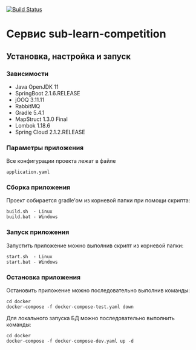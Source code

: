 [![Build Status](https://travis-ci.org/zagamaza/sub-learn-competition.svg?branch=develop)](https://travis-ci.org/zagamaza/sub-learn-competition)
# Сервис sub-learn-competition

## Установка, настройка и запуск

### Зависимости

* Java OpenJDK 11
* SpringBoot 2.1.6.RELEASE
* jOOQ 3.11.11
* RabbitMQ
* Gradle 5.4.1
* MapStruct 1.3.0 Final
* Lombok 1.18.6
* Spring Cloud 2.1.2.RELEASE

### Параметры приложения

Все конфигурации проекта лежат в файле
```
application.yaml
```

### Сборка приложения

Проект собирается gradle’ом из корневой папки при помощи скрипта:

```
build.sh  - Linux
build.bat - Windows
```

### Запуск приложения

Запустить приложение можно выполнив скрипт из корневой папки:
```
start.sh  - Linux 
start.bat - Windows
```
### Остановка приложения

Остановить приложение можно последовательно выполнив команды:
```
cd docker
docker-compose -f docker-compose-test.yaml down 
```

Для локального запуска БД можно последовательно выполнить команды:
```
cd docker
docker-compose -f docker-compose-dev.yaml up -d
```